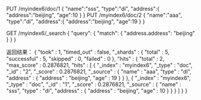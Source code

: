 PUT /myindex6/doc/1
{
  "name":"sss",
  "type":"di",
  "address":{
    "address":"beijing",
    "age":10
  }
}
PUT /myindex6/doc/2
{
  "name":"aaa",
  "type":"di",
  "address":{
    "address":"beijing",
    "age":19
  }
}

GET /myindex6/_search
{
  "query": {
    "match": {
      "address.address": "beijing"
    }
  }
}

返回结果：
{
  "took" : 1,
  "timed_out" : false,
  "_shards" : {
    "total" : 5,
    "successful" : 5,
    "skipped" : 0,
    "failed" : 0
  },
  "hits" : {
    "total" : 2,
    "max_score" : 0.2876821,
    "hits" : [
      {
        "_index" : "myindex6",
        "_type" : "doc",
        "_id" : "2",
        "_score" : 0.2876821,
        "_source" : {
          "name" : "aaa",
          "type" : "di",
          "address" : {
            "address" : "beijing",
            "age" : 19
          }
        }
      },
      {
        "_index" : "myindex6",
        "_type" : "doc",
        "_id" : "1",
        "_score" : 0.2876821,
        "_source" : {
          "name" : "sss",
          "type" : "di",
          "address" : {
            "address" : "beijing",
            "age" : 10
          }
        }
      }
    ]
  }
}
